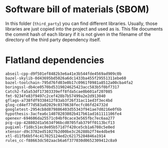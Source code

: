 # Software bill of materials (SBOM)

In this folder (`third_party`) you can find different libraries.
Usually, those libraries are just copied into the project and used as is.
This file documents the commit hash of each library if it is not given in the filename of the directory of the third party dependency itself.


# Flatland dependencies

```text
abseil-cpp-d9f501ef8482b3e6a41e3b544fde4569ad909c0b
bazel-skylib-0d43695bd5026a6dc1433ba455f29551311ebe60
bazel-toolchain-795d76fd03e0b17c0961f0981a8512a00cba4fa2
boringssl-db4ce0570bd5319024625423acc583b5f0bf7317
Catch2-fa5a53df17303339eff8fda5cae0b601af207085
fmt-9234fe83f9497c2cef428b7b57499a2e2d913040
gflags-a738fdf9338412f83ab3f26f31ac11ed3f3ec4bd
glog-cd4ef77d583a02029c0370638fecfc86fd24732d
googletest-2954cb8d879886403d55343f941ae7d0216e0f6b
hypothesis-3acfea6c14078203802b417b61ad161111106fe4
openexr-694606da25571c04bf0cace3e565fbc7ec6aa277
pcg-cpp-428802d1a5634f96bcd0705fab379ff0113bcf13
pugixml-f1d8c51ec8e05b571d7f420ce5cb1a6708c5e0ed
xtensor-d9c3782ed51027b2d00be3c26288b2f74e4dbe94
xtl-d11fb6b5f4c417025124ed2c62175284846a1914
rules_cc-f88663dc502aacb6a6f377030d0652309412c8a9
```

